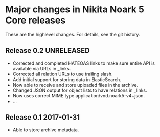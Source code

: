 Major changes in Nikita Noark 5 Core releases
=============================================

These are the highlevel changes.  For details, see the git history.

Release 0.2 UNRELEASED
----------------------

 * Corrected and completed HATEOAS links to make sure entire API is
   available via URLs in _links.
 * Corrected all relation URLs to use trailing slash.
 * Add initial support for storing data in ElasticSearch.
 * Now able to receive and store uploaded files in the archive.
 * Changed JSON output for object lists to have relations in _links.
 * Now uses correct MIME type application/vnd.noark5-v4+json.
 * ...

Release 0.1 2017-01-31
-----------------------
 * Able to store archive metadata.
